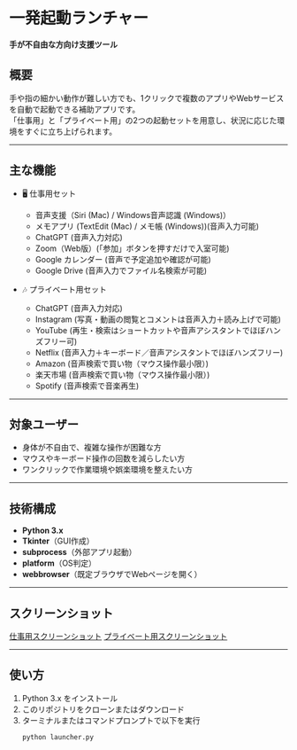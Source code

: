 # 一発起動ランチャー  
**手が不自由な方向け支援ツール**  

##  概要
手や指の細かい動作が難しい方でも、1クリックで複数のアプリやWebサービスを自動で起動できる補助アプリです。  
「仕事用」と「プライベート用」の2つの起動セットを用意し、状況に応じた環境をすぐに立ち上げられます。  

---

##  主な機能
- 🖥️ 仕事用セット
  - 音声支援（Siri (Mac) / Windows音声認識 (Windows)）
  - メモアプリ (TextEdit (Mac) / メモ帳 (Windows))(音声入力可能)
  - ChatGPT (音声入力対応)
  - Zoom（Web版）(「参加」ボタンを押すだけで入室可能)
  - Google カレンダー (音声で予定追加や確認が可能)
  - Google Drive (音声入力でファイル名検索が可能)

- 🎶 プライベート用セット
  - ChatGPT (音声入力対応)
  - Instagram (写真・動画の閲覧とコメントは音声入力＋読み上げで可能)
  - YouTube (再生・検索はショートカットや音声アシスタントでほぼハンズフリー可)
  - Netflix (音声入力＋キーボード／音声アシスタントでほぼハンズフリー)
  - Amazon (音声検索で買い物（マウス操作最小限）)
  - 楽天市場 (音声検索で買い物（マウス操作最小限）)
  - Spotify (音声検索で音楽再生)

---

##  対象ユーザー
- 身体が不自由で、複雑な操作が困難な方
- マウスやキーボード操作の回数を減らしたい方
- ワンクリックで作業環境や娯楽環境を整えたい方

---

##  技術構成
- **Python 3.x**
- **Tkinter**（GUI作成）
- **subprocess**（外部アプリ起動）
- **platform**（OS判定）
- **webbrowser**（既定ブラウザでWebページを開く）

---

## スクリーンショット
[仕事用スクリーンショット](images/work_mode.png)
[プライベート用スクリーンショット](images/private_mode.png)

---

##  使い方
1. Python 3.x をインストール
2. このリポジトリをクローンまたはダウンロード
3. ターミナルまたはコマンドプロンプトで以下を実行
   ```bash
   python launcher.py
